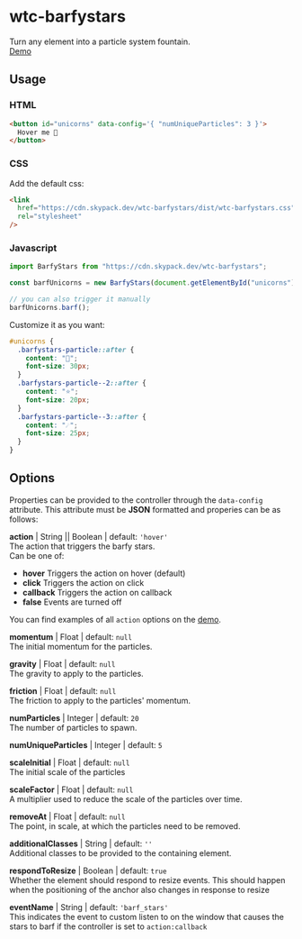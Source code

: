# wtc-barfystars

Turn any element into a particle system fountain.  
[Demo](https://codepen.io/team/wtc/pen/YzpmzRz)

## Usage

### HTML

```html
<button id="unicorns" data-config='{ "numUniqueParticles": 3 }'>
  Hover me 🦄
</button>
```

### CSS

Add the default css:

```html
<link
  href="https://cdn.skypack.dev/wtc-barfystars/dist/wtc-barfystars.css"
  rel="stylesheet"
/>
```

### Javascript

```js
import BarfyStars from "https://cdn.skypack.dev/wtc-barfystars";

const barfUnicorns = new BarfyStars(document.getElementById("unicorns"));

// you can also trigger it manually
barfUnicorns.barf();
```

Customize it as you want:

```scss
#unicorns {
  .barfystars-particle::after {
    content: "🦄";
    font-size: 30px;
  }
  .barfystars-particle--2::after {
    content: "⭐️";
    font-size: 20px;
  }
  .barfystars-particle--3::after {
    content: "☄️";
    font-size: 25px;
  }
}
```

## Options

Properties can be provided to the controller through the `data-config` attribute. This attribute must be **JSON** formatted and properies can be as follows:

**action** | String || Boolean | default: `'hover'`  
The action that triggers the barfy stars.  
Can be one of:

- **hover** Triggers the action on hover (default)
- **click** Triggers the action on click
- **callback** Triggers the action on callback
- **false** Events are turned off

You can find examples of all `action` options on the [demo](https://codepen.io/team/wtc/pen/YzpmzRz).

**momentum** | Float | default: `null`  
The initial momentum for the particles.

**gravity** | Float | default: `null`  
The gravity to apply to the particles.

**friction** | Float | default: `null`  
The friction to apply to the particles' momentum.

**numParticles** | Integer | default: `20`  
The number of particles to spawn.

**numUniqueParticles** | Integer | default: `5`

**scaleInitial** | Float | default: `null`  
The initial scale of the particles

**scaleFactor** | Float | default: `null`  
A multiplier used to reduce the scale of the particles over time.

**removeAt** | Float | default: `null`  
The point, in scale, at which the particles need to be removed.

**additionalClasses** | String | default: `''`  
Additional classes to be provided to the containing element.

**respondToResize** | Boolean | default: `true`  
Whether the element should respond to resize events. This should happen when the positioning of the anchor also changes in response to resize

**eventName** | String | default: `'barf_stars'`  
This indicates the event to custom listen to on the window that causes the stars to barf if the controller is set to `action:callback`
